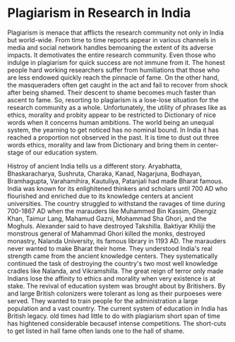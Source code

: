 # Plagiarism in Research in India

Plagiarism is menace that afflicts the research community not only in India but world-wide. From time to time reports appear in various channels
in media and social network handles bemoaning the extent of its adverse impacts. It demotivates the entire research community. Even those who
indulge in plagiarism for quick success are not immune from it. The honest people hard working researchers suffer from humiliations that those
who are less endowed quickly reach the pinnacle of fame. On the other hand, the masqueraders often get caught in the act and fail to recover
from shock after being shamed. Their descent to shame becomes much faster than ascent to fame. So, resorting to plagiarism is a lose-lose situation
for the research community as a whole. Unfortunately, the  utility of phrases like as ethics, morality and probity appear to be restricted
to Dictionary of nice words when it concerns human ambitions. The world being an unequal system, the yearning to get noticed has no 
nominal bound. In India it has reached a proportion not observed in the past. It is time to dust out three words ethics, morality and law
from Dictionary and bring them in center-stage of our education system. 

Histroy of ancient India tells us a different story. Aryabhatta, Bhaskaracharya, Sushruta, Charaka, Kanad, Nagarjuna, Bodhayan, Bramhagupta, 
Varahamihira, Kautuliya, Patanjali had made Bharat famous. India was known for its enlighitened thinkers and scholars until 700 AD who flourished
and enriched due to its knowledge centers at ancient universities. The country struggled to withstand the ravages 
of time during 700-1867 AD when the marauders like Muhammed Bin Kassim, Ghengiz Khan, Taimur Lang,  Mahamud Gazni, Mohammad Sha Ghori, and the
Moghuls. Alexander said to have destroyed Takshilla. Baktiyar Khiliji the monstrous general of Mahammad Ghori killed the monks, destroyed
monastry, Nalanda University, its famous library in 1193 AD. The marauders never wanted to make Bharat their home. They understood India's real 
strength came from the ancient knowledge centers. They systematically continued the task of destroying the country's two most well knowledge 
cradles like Nalanda, and Vikramshilla. The great reign of terror only made Indians lose the affinity to ethics and morality when very existence 
is at stake. The revival of education system was brought about by Britishers. By and large British colonizers were tolerant as long as 
their purpoeses were served. They wanted to train people for the administration a large population and a vast country. The current 
system of education in India has British legacy.  old times had little to do with plagiarism short span of time has hightened considerable becausef intense competitions. The short-cuts to get listed in hall fame often lands one
to the hall of shame. 
